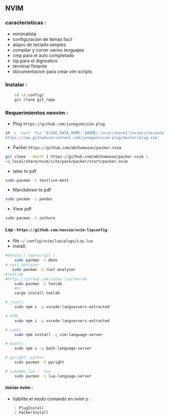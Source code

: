 
## NVIM 

### caracteristicas :
* minimalista
* configuracion de temas facil
* atajos de teclado simples
* compilar y correr varios lenguajes
* cmp para el auto completado
* lsp para el dignostico
* terminal flotante
* documentacion para crear vim scripts
### Instalar :
```sh
    cd ~/.config/
    git clone git_repo
```


### Requerimientos neovim :

* Plug  `https://github.com/junegunn/vim-plug ` 

```sh
sh -c 'curl -fLo "${XDG_DATA_HOME:-$HOME/.local/share}"/nvim/site/autoload/plug.vim --create-dirs \ 
https://raw.githubusercontent.com/junegunn/vim-plug/master/plug.vim'
```

* Packer  `https://github.com/wbthomason/packer.nvim `
```sh
git clone --depth 1 https://github.com/wbthomason/packer.nvim \
~/.local/share/nvim/site/pack/packer/start/packer.nvim
```

* latex to pdf
```sh
sudo pacman -S textlive-most
```
* Marckdown to pdf
```sh
sudo pacman -S pandoc
```

* View pdf
```sh
sudo pacman -S zathura
```
#### Lsp : `https://github.com/neovim/nvim-lspconfig`
* file      `~/.config/nvim/lua/plugs/Lsp.lua`
* install:
```sh
#denols:( typescript )
    sudo pacman -S deno
# rust_analyzer
   sudo pacman -S rust-analyzer  
#texllab 
#https://github.com/latex-lsp/texlab
    sudo pacman -S texlab
    #or
    cargo install texlab

# jsonls 
    sudo npm i -g vscode-langservers-extracted

# HTML 
    sudo npm i -g vscode-langservers-extracted

# vimls 
    sudo npm install -g vim-language-server

# bashls 
    sudo npm i -g bash-language-server

# pyright: python  
    sudo pacman -S pyright

# sumneko_lua :  lua 
    sudo pacman -S lua-language-server

```

#### iniciar nvim :

* habilite el modo comando en nvim y :

``` 
    : PlugInstall
    : PackerInstall
```

        
        
